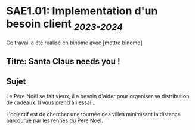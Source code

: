 # SAE1.01: Implementation d'un besoin client <sub>*2023-2024*</sub>

Ce travail a été réalisé en binôme avec [mettre binome]

## **Titre: Santa Claus needs you !** 


## **Sujet**

Le Père Noël se fait vieux, il a besoin d'aider pour organiser sa distribution de cadeaux. Il vous prend à l'essai...


L'objectif est de chercher une tournée des villes minimisant la distance parcourue par les rennes du Père Noël.
